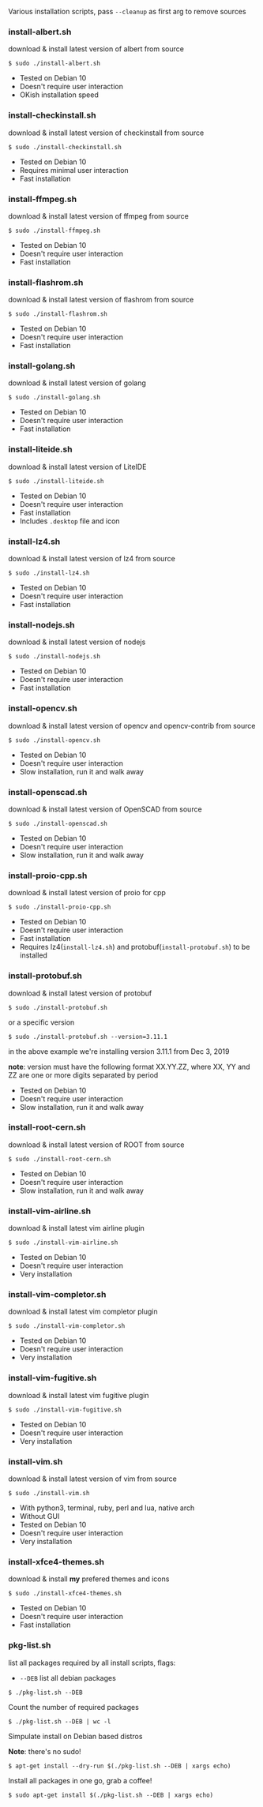 Various installation scripts, pass `--cleanup` as first arg to remove sources

### install-albert.sh
download & install latest version of albert from source

```shell
$ sudo ./install-albert.sh
```

* Tested on Debian 10
* Doesn't require user interaction
* OKish installation speed

### install-checkinstall.sh
download & install latest version of checkinstall from source

```shell
$ sudo ./install-checkinstall.sh
```

* Tested on Debian 10
* Requires minimal user interaction
* Fast installation

### install-ffmpeg.sh
download & install latest version of ffmpeg from source

```shell
$ sudo ./install-ffmpeg.sh
```

* Tested on Debian 10
* Doesn't require user interaction
* Fast installation

### install-flashrom.sh
download & install latest version of flashrom from source

```shell
$ sudo ./install-flashrom.sh
```

* Tested on Debian 10
* Doesn't require user interaction
* Fast installation

### install-golang.sh
download & install latest version of golang

```shell
$ sudo ./install-golang.sh
```

* Tested on Debian 10
* Doesn't require user interaction
* Fast installation

### install-liteide.sh
download & install latest version of LiteIDE

```shell
$ sudo ./install-liteide.sh
```

* Tested on Debian 10
* Doesn't require user interaction
* Fast installation
* Includes `.desktop` file and icon

### install-lz4.sh
download & install latest version of lz4 from source

```shell
$ sudo ./install-lz4.sh
```

* Tested on Debian 10
* Doesn't require user interaction
* Fast installation

### install-nodejs.sh
download & install latest version of nodejs

```shell
$ sudo ./install-nodejs.sh
```

* Tested on Debian 10
* Doesn't require user interaction
* Fast installation

### install-opencv.sh
download & install latest version of opencv and opencv-contrib from source

```shell
$ sudo ./install-opencv.sh
```

* Tested on Debian 10
* Doesn't require user interaction
* Slow installation, run it and walk away

### install-openscad.sh
download & install latest version of OpenSCAD from source

```shell
$ sudo ./install-openscad.sh
```

* Tested on Debian 10
* Doesn't require user interaction
* Slow installation, run it and walk away

### install-proio-cpp.sh
download & install latest version of proio for cpp

```shell
$ sudo ./install-proio-cpp.sh
```

* Tested on Debian 10
* Doesn't require user interaction
* Fast installation
* Requires lz4(`install-lz4.sh`) and protobuf(`install-protobuf.sh`) to be installed

### install-protobuf.sh
download & install latest version of protobuf

```shell
$ sudo ./install-protobuf.sh
```

or a specific version

```shell
$ sudo ./install-protobuf.sh --version=3.11.1
```

in the above example we're installing version 3.11.1 from Dec 3, 2019

**note**: version must have the following format XX.YY.ZZ, where XX, YY and ZZ are one or more digits separated by period

* Tested on Debian 10
* Doesn't require user interaction
* Slow installation, run it and walk away

### install-root-cern.sh
download & install latest version of ROOT from source

```shell
$ sudo ./install-root-cern.sh
```

* Tested on Debian 10
* Doesn't require user interaction
* Slow installation, run it and walk away

### install-vim-airline.sh
download & install latest vim airline plugin

```shell
$ sudo ./install-vim-airline.sh
```

* Tested on Debian 10
* Doesn't require user interaction
* Very installation

### install-vim-completor.sh
download & install latest vim completor plugin

```shell
$ sudo ./install-vim-completor.sh
```

* Tested on Debian 10
* Doesn't require user interaction
* Very installation

### install-vim-fugitive.sh
download & install latest vim fugitive plugin

```shell
$ sudo ./install-vim-fugitive.sh
```

* Tested on Debian 10
* Doesn't require user interaction
* Very installation

### install-vim.sh
download & install latest version of vim from source

```shell
$ sudo ./install-vim.sh
```

* With python3, terminal, ruby, perl and lua, native arch
* Without GUI
* Tested on Debian 10
* Doesn't require user interaction
* Very installation

### install-xfce4-themes.sh
download & install **my** prefered themes and icons

```shell
$ sudo ./install-xfce4-themes.sh
```

* Tested on Debian 10
* Doesn't require user interaction
* Fast installation

### pkg-list.sh
list all packages required by all install scripts, flags:

* `--DEB` list all debian packages

```shell
$ ./pkg-list.sh --DEB
```

Count the number of required packages

```shell
$ ./pkg-list.sh --DEB | wc -l
```

Simpulate install on Debian based distros

**Note**: there's no sudo!

```shell
$ apt-get install --dry-run $(./pkg-list.sh --DEB | xargs echo)
```

Install all packages in one go, grab a coffee!

```shell
$ sudo apt-get install $(./pkg-list.sh --DEB | xargs echo)
```


